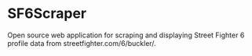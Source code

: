 # SF6Scraper
Open source web application for scraping and displaying Street Fighter 6 profile data from streetfighter.com/6/buckler/.
